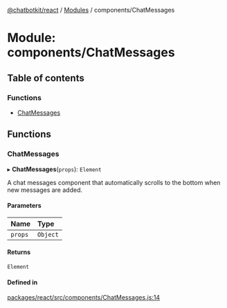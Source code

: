 [@chatbotkit/react](../README.md) / [Modules](../modules.md) / components/ChatMessages

# Module: components/ChatMessages

## Table of contents

### Functions

- [ChatMessages](components_ChatMessages.md#chatmessages)

## Functions

### ChatMessages

▸ **ChatMessages**(`props`): `Element`

A chat messages component that automatically scrolls to the bottom when new
messages are added.

#### Parameters

| Name | Type |
| :------ | :------ |
| `props` | `Object` |

#### Returns

`Element`

#### Defined in

[packages/react/src/components/ChatMessages.js:14](https://github.com/chatbotkit/node-sdk/blob/main/packages/react/src/components/ChatMessages.js#L14)
